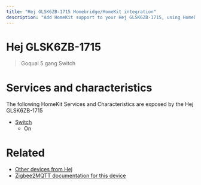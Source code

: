 ```yaml
---
title: "Hej GLSK6ZB-1715 Homebridge/HomeKit integration"
description: "Add HomeKit support to your Hej GLSK6ZB-1715, using Homebridge, Zigbee2MQTT and homebridge-z2m."
---
```

<!---
This file has been GENERATED using src/docgen/docgen.ts
DO NOT EDIT THIS FILE MANUALLY!
-->
# Hej GLSK6ZB-1715
> Goqual 5 gang Switch


# Services and characteristics
The following HomeKit Services and Characteristics are exposed by
the Hej GLSK6ZB-1715

* [Switch](../../switch.md)
  * On


# Related
* [Other devices from Hej](../index.md#hej)
* [Zigbee2MQTT documentation for this device](https://www.zigbee2mqtt.io/devices/GLSK6ZB-1715.html)